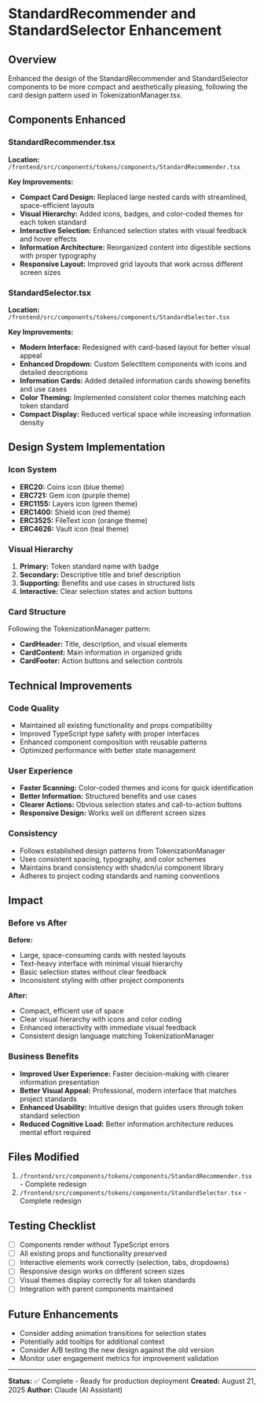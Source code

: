 # StandardRecommender and StandardSelector Enhancement

## Overview
Enhanced the design of the StandardRecommender and StandardSelector components to be more compact and aesthetically pleasing, following the card design pattern used in TokenizationManager.tsx.

## Components Enhanced

### StandardRecommender.tsx
**Location:** `/frontend/src/components/tokens/components/StandardRecommender.tsx`

**Key Improvements:**
- **Compact Card Design:** Replaced large nested cards with streamlined, space-efficient layouts
- **Visual Hierarchy:** Added icons, badges, and color-coded themes for each token standard
- **Interactive Selection:** Enhanced selection states with visual feedback and hover effects
- **Information Architecture:** Reorganized content into digestible sections with proper typography
- **Responsive Layout:** Improved grid layouts that work across different screen sizes

### StandardSelector.tsx
**Location:** `/frontend/src/components/tokens/components/StandardSelector.tsx`

**Key Improvements:**
- **Modern Interface:** Redesigned with card-based layout for better visual appeal
- **Enhanced Dropdown:** Custom SelectItem components with icons and detailed descriptions
- **Information Cards:** Added detailed information cards showing benefits and use cases
- **Color Theming:** Implemented consistent color themes matching each token standard
- **Compact Display:** Reduced vertical space while increasing information density

## Design System Implementation

### Icon System
- **ERC20:** Coins icon (blue theme)
- **ERC721:** Gem icon (purple theme)
- **ERC1155:** Layers icon (green theme)
- **ERC1400:** Shield icon (red theme)
- **ERC3525:** FileText icon (orange theme)
- **ERC4626:** Vault icon (teal theme)

### Visual Hierarchy
1. **Primary:** Token standard name with badge
2. **Secondary:** Descriptive title and brief description
3. **Supporting:** Benefits and use cases in structured lists
4. **Interactive:** Clear selection states and action buttons

### Card Structure
Following the TokenizationManager pattern:
- **CardHeader:** Title, description, and visual elements
- **CardContent:** Main information in organized grids
- **CardFooter:** Action buttons and selection controls

## Technical Improvements

### Code Quality
- Maintained all existing functionality and props compatibility
- Improved TypeScript type safety with proper interfaces
- Enhanced component composition with reusable patterns
- Optimized performance with better state management

### User Experience
- **Faster Scanning:** Color-coded themes and icons for quick identification
- **Better Information:** Structured benefits and use cases
- **Clearer Actions:** Obvious selection states and call-to-action buttons
- **Responsive Design:** Works well on different screen sizes

### Consistency
- Follows established design patterns from TokenizationManager
- Uses consistent spacing, typography, and color schemes
- Maintains brand consistency with shadcn/ui component library
- Adheres to project coding standards and naming conventions

## Impact

### Before vs After
**Before:**
- Large, space-consuming cards with nested layouts
- Text-heavy interface with minimal visual hierarchy
- Basic selection states without clear feedback
- Inconsistent styling with other project components

**After:**
- Compact, efficient use of space
- Clear visual hierarchy with icons and color coding
- Enhanced interactivity with immediate visual feedback
- Consistent design language matching TokenizationManager

### Business Benefits
- **Improved User Experience:** Faster decision-making with clearer information presentation
- **Better Visual Appeal:** Professional, modern interface that matches project standards
- **Enhanced Usability:** Intuitive design that guides users through token standard selection
- **Reduced Cognitive Load:** Better information architecture reduces mental effort required

## Files Modified
1. `/frontend/src/components/tokens/components/StandardRecommender.tsx` - Complete redesign
2. `/frontend/src/components/tokens/components/StandardSelector.tsx` - Complete redesign

## Testing Checklist
- [ ] Components render without TypeScript errors
- [ ] All existing props and functionality preserved
- [ ] Interactive elements work correctly (selection, tabs, dropdowns)
- [ ] Responsive design works on different screen sizes
- [ ] Visual themes display correctly for all token standards
- [ ] Integration with parent components maintained

## Future Enhancements
- Consider adding animation transitions for selection states
- Potentially add tooltips for additional context
- Consider A/B testing the new design against the old version
- Monitor user engagement metrics for improvement validation

---

**Status:** ✅ Complete - Ready for production deployment
**Created:** August 21, 2025
**Author:** Claude (AI Assistant)